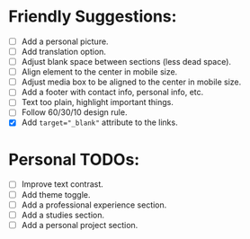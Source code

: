 # Friendly Suggestions:

- [ ] Add a personal picture.
- [ ] Add translation option.
- [ ] Adjust blank space between sections (less dead space).
- [ ] Align element to the center in mobile size.
- [ ] Adjust media box to be aligned to the center in mobile size.
- [ ] Add a footer with contact info, personal info, etc.
- [ ] Text too plain, highlight important things.
- [ ] Follow 60/30/10 design rule.
- [x] Add `target="_blank"` attribute to the links.

# Personal TODOs:

- [ ] Improve text contrast.
- [ ] Add theme toggle.
- [ ] Add a professional experience section.
- [ ] Add a studies section.
- [ ] Add a personal project section.
